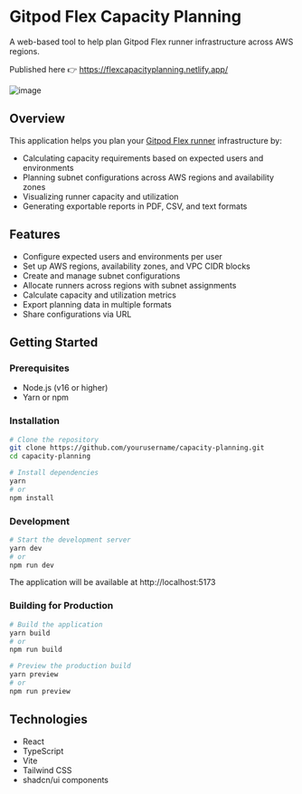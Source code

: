 # Gitpod Flex Capacity Planning

A web-based tool to help plan Gitpod Flex runner infrastructure across AWS regions.

Published here :point_right: https://flexcapacityplanning.netlify.app/

![image](https://github.com/user-attachments/assets/d6030fe9-f4c4-4f78-917e-2cd8c8d2387a)


## Overview

This application helps you plan your [Gitpod Flex runner](https://www.gitpod.io/docs/flex/introduction/runners) infrastructure by:

- Calculating capacity requirements based on expected users and environments
- Planning subnet configurations across AWS regions and availability zones
- Visualizing runner capacity and utilization
- Generating exportable reports in PDF, CSV, and text formats

## Features

- Configure expected users and environments per user
- Set up AWS regions, availability zones, and VPC CIDR blocks
- Create and manage subnet configurations
- Allocate runners across regions with subnet assignments
- Calculate capacity and utilization metrics
- Export planning data in multiple formats
- Share configurations via URL

## Getting Started

### Prerequisites

- Node.js (v16 or higher)
- Yarn or npm

### Installation

```bash
# Clone the repository
git clone https://github.com/yourusername/capacity-planning.git
cd capacity-planning

# Install dependencies
yarn
# or
npm install
```

### Development

```bash
# Start the development server
yarn dev
# or
npm run dev
```

The application will be available at http://localhost:5173

### Building for Production

```bash
# Build the application
yarn build
# or
npm run build

# Preview the production build
yarn preview
# or
npm run preview
```

## Technologies

- React
- TypeScript
- Vite
- Tailwind CSS
- shadcn/ui components
